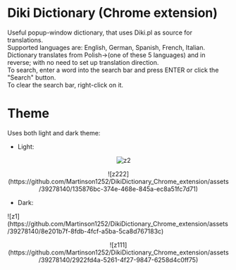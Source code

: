 # Diki Dictionary (Chrome extension)

Useful popup-window dictionary, that uses Diki.pl as source for translations.  
Supported languages are: English, German, Spanish, French, Italian.    
Dictionary translates from Polish->(one of these 5 languages) and in reverse; with no need to set up translation direction.  
To search, enter a word into the search bar and press ENTER or click the "Search" button.  
To clear the search bar, right-click on it.
# Theme
Uses both light and dark theme:

- Light: <p align="center" width="100%">
    ![z2](https://github.com/Martinson1252/DikiDictionary_Chrome_extension/assets/39278140/54894dfb-8e51-4253-9a5c-19cb51e57261)
</p>

<p align="center" width="100%">
![z222](https://github.com/Martinson1252/DikiDictionary_Chrome_extension/assets/39278140/135876bc-374e-468e-845a-ec8a51fc7d71)
</p>

- Dark: <p align="center" width="100%">
</p>![z1](https://github.com/Martinson1252/DikiDictionary_Chrome_extension/assets/39278140/8e201b7f-8fdb-4fcf-a5ba-5ca8d767183c)
<p align="center" width="100%">
    ![z111](https://github.com/Martinson1252/DikiDictionary_Chrome_extension/assets/39278140/2922fd4a-5261-4f27-9847-6258d4c0ff75)
</p>
  
</p>

